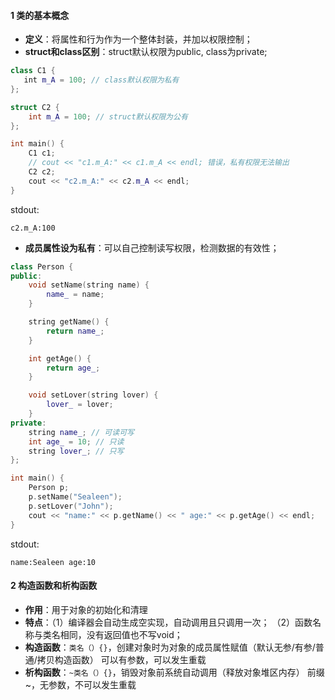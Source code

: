 #### 1 类的基本概念
- **定义**：将属性和行为作为一个整体封装，并加以权限控制；
- **struct和class区别**：struct默认权限为public, class为private;
```cpp
class C1 {
   int m_A = 100; // class默认权限为私有
};

struct C2 {
    int m_A = 100; // struct默认权限为公有
};

int main() {
    C1 c1;
    // cout << "c1.m_A:" << c1.m_A << endl; 错误，私有权限无法输出
    C2 c2;
    cout << "c2.m_A:" << c2.m_A << endl;
}
```
stdout:
```
c2.m_A:100
```

- **成员属性设为私有**：可以自己控制读写权限，检测数据的有效性；
```cpp
class Person {
public:
    void setName(string name) {
        name_ = name;
    }

    string getName() {
        return name_;
    }

    int getAge() {
        return age_;
    }

    void setLover(string lover) {
        lover_ = lover;
    }
private:
    string name_; // 可读可写
    int age_ = 10; // 只读
    string lover_; // 只写
};

int main() {
    Person p;
    p.setName("Sealeen");
    p.setLover("John");
    cout << "name:" << p.getName() << " age:" << p.getAge() << endl;
}
```
stdout:
```
name:Sealeen age:10
```

#### 2 构造函数和析构函数
- **作用**：用于对象的初始化和清理
- **特点**：（1）编译器会自动生成空实现，自动调用且只调用一次；
			 （2）函数名称与类名相同，没有返回值也不写void；
- **构造函数**：```类名（）{}```，创建对象时为对象的成员属性赋值（默认无参/有参/普通/拷贝构造函数）
	可以有参数，可以发生重载
- **析构函数**：```~类名（）{}```，销毁对象前系统自动调用（释放对象堆区内存）
	前缀~，无参数，不可以发生重载
```cpp

```